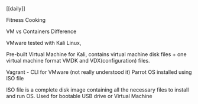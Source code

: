 [[daily]]

Fitness
Cooking

VM vs Containers Difference

VMware tested with Kali Linux,

Pre-built Virtual Machine for Kali, contains virtual machine disk files + one virtual machine format
VMDK and VDX(configuration) files.

Vagrant - CLI for VMware (not really understood it)
Parrot OS installed using ISO file

ISO file is a complete disk image containing all the necessary files to install and run OS. Used for bootable USB drive or Virtual Machine



